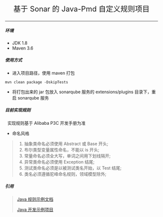 <center><p style="font-size: 24px;"> 基于 Sonar 的 Java-Pmd 自定义规则项目 </p></center>

---

##### 环境

* JDK 1.8
* Maven 3.6


##### 使用方式

* 进入项目路径，使用 maven 打包

```shell
mvn clean package -DskipTests
```

* 将打包出来的 jar 包放入 sonarqube 服务的 extensions/plugins 目录下，重启 sonarqube 服务


##### 目前实现规则

&nbsp;&nbsp;实现规则基于 Alibaba P3C 开发手册为准

* 命名风格
> 1. 抽象类命名必须使用 Abstract 或 Base 开头;
> 2. 布尔类型变量属性命名，不能以 is 开头;
> 3. 常量命名必须全大写，单词之间用下划线隔开;
> 4. 异常类命名必须使用 Exception 结尾;
> 5. 测试类命名必须是以被测试类名开始，以 Test 结尾;
> 6. 类名必须遵循驼峰命名规则，领域模型除外;


##### 引用

> [Java 规则示例文档](https://github.com/SonarSource/sonar-java/blob/master/docs/CUSTOM_RULES_101.md)
>
> [Java 开发示例项目](https://github.com/SonarSource/sonar-custom-rules-examples/tree/master/java-custom-rules)
